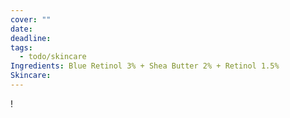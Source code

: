 ```yaml
---
cover: ""
date: 
deadline: 
tags:
  - todo/skincare
Ingredients: Blue Retinol 3% + Shea Butter 2% + Retinol 1.5%
Skincare: 
---
```

!